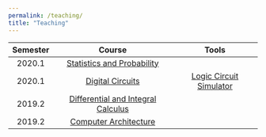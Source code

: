 ```yaml
---
permalink: /teaching/
title: "Teaching"
---
```


| Semester | Course | Tools |
| :---: | :---: |:---: |
| 2020.1  | [Statistics and Probability](https://marcielbp.github.io/Statistics-and-Probability)  | |
| 2020.1  | [Digital Circuits](https://marcielbp.github.io/Circuits) | [Logic Circuit Simulator](https://marcielbp.github.io/Logic-Circuit-Simulator/) |
| 2019.2 | [Differential and Integral Calculus](https://marcielbp.github.io/Calculus) | |
| 2019.2 | [Computer Architecture](https://marcielbp.github.io/Computer-Architecture) | |
